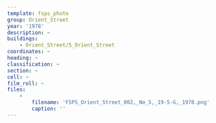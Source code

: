```yaml
---
template: fsps_photo
group: Orient_Street
year: '1978'
description: ~
buildings:
    - Orient_Street/5_Orient_Street
coordinates: ~
heading: ~
classification: ~
section: ~
cell: ~
film_roll: ~
files:
    -
        filename: 'FSPS_Orient_Street_002,_No_5,_19-5-G,_1978.png'
        caption: ''
---
```

